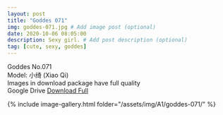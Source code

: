 ```yaml
---
layout: post
title: "Goddes 071"
img: goddes-071.jpg # Add image post (optional)
date: 2020-10-06 08:05:00
description: Sexy girl. # Add post description (optional)
tag: [cute, sexy, goddes]
---
```

Goddes No.071  
Model: 小绮 (Xiao Qi)                                
Images in download package have full quality                    
Google Drive [Download Full](http://gestyy.com/ee477p)

{% include image-gallery.html folder="/assets/img/A1/goddes-071/" %}
